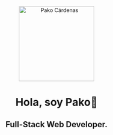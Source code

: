 <div id="header" align="center">
	<img src="https://pakodev.site/static/media/pako.950a7ede47222e6bb4b0.png" width="200" alt="Pako Cárdenas">
	<h1>Hola, soy Pako🤚</h1>
	<h2>Full-Stack Web Developer.</h2>
</div>
<!--
**pakorro2/pakorro2** is a ✨ _special_ ✨ repository because its `README.md` (this file) appears on your GitHub profile.

Here are some ideas to get you started:

- 🔭 I’m currently working on ...
- 🌱 I’m currently learning ...
- 👯 I’m looking to collaborate on ...
- 🤔 I’m looking for help with ...
- 💬 Ask me about ...
- 📫 How to reach me: ...
- 😄 Pronouns: ...
- ⚡ Fun fact: ...
-->
